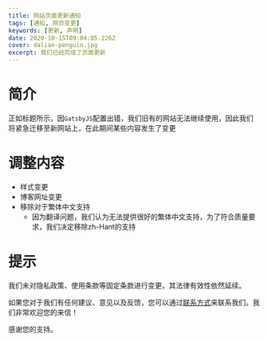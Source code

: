 ```yaml
---
title: 网站页面更新通知
tags: [通知, 网页变更]
keywords: [更新, 声明]
date: 2020-10-15T09:04:05.226Z
cover: dalian-penguin.jpg
excerpt: 我们已经完成了页面更新
---
```


# 简介

正如标题所示，因`GatsbyJS`配置出错，我们旧有的网站无法继续使用，因此我们将紧急迁移至新网站上，在此期间某些内容发生了变更

# 调整内容

+ 样式变更
+ 博客网址变更
+ 移除对于繁体中文支持
    - 因为翻译问题，我们认为无法提供很好的繁体中文支持，为了符合质量要求，我们决定移除zh-Hant的支持

# 提示

我们未对隐私政策、使用条款等固定条款进行变更，其法律有效性依然延续。

如果您对于我们有任何建议、意见以及反馈，您可以通过[联系方式](/contact/)来联系我们。我们非常欢迎您的来信！

感谢您的支持。